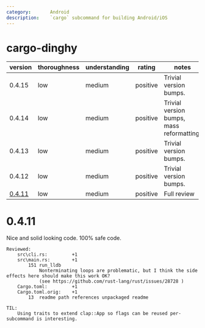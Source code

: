 ```yaml
---
category:       Android
description:    `cargo` subcommand for building Android/iOS
---
```


# cargo-dinghy

| version | thoroughness | understanding | rating | notes |
| ------- | ------------ | ------------- | ------ | ----- |
|  0.4.15           | low | medium | positive | Trivial version bumps.
|  0.4.14           | low | medium | positive | Trivial version bumps, mass reformatting.
|  0.4.13           | low | medium | positive | Trivial version bumps.
|  0.4.12           | low | medium | positive | Trivial version bumps.
| [0.4.11](#0.4.11) | low | medium | positive | Full review

# 0.4.11

Nice and solid looking code.  100% safe code.

```
Reviewed:
    src\cli.rs:         +1
    src\main.rs:        +1
        151 run_lldb
            Nonterminating loops are problematic, but I think the side effects here should make this work OK?
            (see https://github.com/rust-lang/rust/issues/28728 )
    Cargo.toml:         +1
    Cargo.toml.orig:    +1
        13  readme path references unpackaged readme

TIL:
    Using traits to extend clap::App so flags can be reused per-subcommand is interesting.
```
